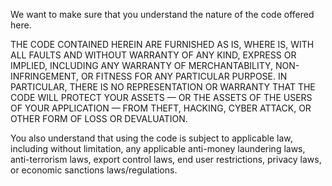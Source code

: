 We want to make sure that you understand the nature of the code offered here. 

THE CODE CONTAINED HEREIN ARE FURNISHED AS IS, WHERE IS, WITH ALL FAULTS AND
WITHOUT WARRANTY OF ANY KIND, EXPRESS OR IMPLIED, INCLUDING ANY WARRANTY OF
MERCHANTABILITY, NON- INFRINGEMENT, OR FITNESS FOR ANY PARTICULAR PURPOSE. IN
PARTICULAR, THERE IS NO REPRESENTATION OR WARRANTY THAT THE CODE WILL PROTECT
YOUR ASSETS —  OR THE ASSETS OF THE USERS OF YOUR APPLICATION — FROM THEFT,
HACKING, CYBER ATTACK, OR OTHER FORM OF LOSS OR DEVALUATION. 

You also understand that using the code is subject to applicable law, including
without limitation, any applicable anti-money laundering laws, anti-terrorism
laws, export control laws, end user restrictions, privacy laws, or economic
sanctions laws/regulations.